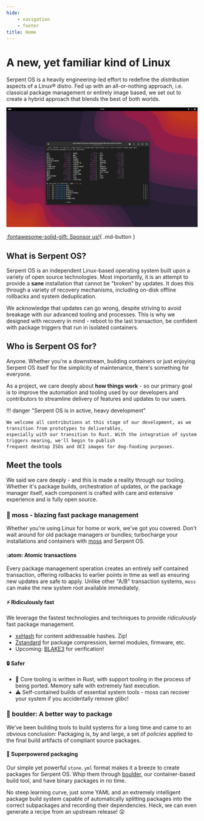 ```yaml
---
hide:
    - navigation
    - footer
title: Home
---
```


# A new, yet familiar kind of Linux

Serpent OS is a heavily engineering-led effort to redefine the *distribution* aspects of a Linux&reg; distro. Fed up with
an all-or-nothing approach, i.e. classical package management or entirely image based, we set out to create a hybrid approach
that blends the best of both worlds.

![In action](static/Landing.webp)

[:fontawesome-solid-gift: Sponsor us!](https://github.com/sponsors/ikeycode){ .md-button }

## What is Serpent OS?

Serpent OS is an independent Linux-based operating system built upon a variety of open source technologies. Most importantly,
it is an attempt to provide a **sane** installation that cannot be "broken" by updates. It does this through a variety of
recovery mechanisms, including on-disk offline rollbacks and system deduplication.

We acknowledge that updates can go wrong, despite striving to avoid breakage with our advanced tooling and processes. This
is why we designed with recovery in mind - reboot to the last transaction, be confident with package triggers that run in
isolated containers.

## Who is Serpent OS for?

Anyone. Whether you're a downstream, building containers or just enjoying Serpent OS itself for the simplicity of maintenance,
there's something for everyone.

As a project, we care deeply about **how things work** - so our primary goal is to improve the automation and tooling used
by our developers and contributors to streamline delivery of features and updates to our users.

!!! danger "Serpent OS is in active, heavy development"

    We welcome all contributions at this stage of our development, as we transition from prototypes to deliverables,
    especially with our transition to Rust. With the integration of system triggers nearing, we'll begin to publish
    frequent desktop ISOs and OCI images for dog-fooding purposes.

## Meet the tools

We said we care deeply - and this is made a reality through our tooling. Whether it's package builds, orchestration of updates,
or the package manager itself, each component is crafted with care and extensive experience and is fully open source.

### :rocket: moss - blazing fast package management

Whether you're using Linux for home or work, we've got you covered. Don't wait around for old package managers
or bundles; turbocharge your installations and containers with [moss](https://github.com/serpent-os/moss-rs) and Serpent OS.

#### :atom: Atomic transactions

Every package management operation creates an entirely self contained transaction, offering rollbacks to earlier points in
time as well as ensuring new updates are safe to apply. Unlike other "A/B" transaction systems, `moss` can make the new
system root available immediately.

#### :zap: Ridiculously fast

We leverage the fastest technologies and techniques to provide *ridiculously* fast package management.

 - [xxHash](https://xxhash.com) for content addressable hashes. Zip!
 - [Zstandard](https://github.com/facebook/zstd) for package compression, kernel modules, firmware, etc.
 - Upcoming: [BLAKE3](https://github.com/BLAKE3-team/BLAKE3) for verification!
 
#### :lock: Safer

 - :crab: Core tooling is written in Rust, with support tooling in the process of being ported. Memory safe with extremely fast execution.
 - :warning: Self-contained builds of essential system tools - moss can recover your system if you accidentally remove glibc!

### :hammer: boulder: A better way to package

We've been building tools to build systems for a long time and came to an obvious conclusion: Packaging is, by and large,
a set of *policies* applied to the final build artifacts of compliant source packages.

#### :superhero: Superpowered packaging

Our simple yet powerful `stone.yml` format makes it a breeze to create packages for Serpent OS. Whip them through [boulder](/boulder), our
container-based build tool, and have binary packages in no time.

No steep learning curve, just some YAML and an extremely intelligent package build system capable of automatically splitting packages into
the correct subpackages and recording their dependencies. Heck, we can even generate a recipe from an upstream release! :astonished:

